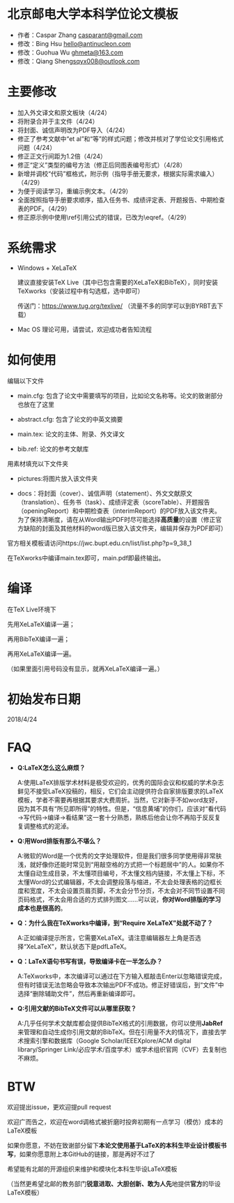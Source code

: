 ﻿# 北京邮电大学本科学位论文模板
* 作者：Caspar Zhang <casparant@gmail.com>
* 修改：Bing Hsu <hello@antinucleon.com>
* 修改：Guohua Wu <ghmeta@163.com>
* 修改：Qiang Sheng<sqyx008@outlook.com>

# 主要修改
- 加入外文译文和原文板块（4/24）
- 将附录合并于主文件（4/24）
- 将封面、诚信声明改为PDF导入（4/24）
- 修正了参考文献中“et al”和“等”的样式问题；修改并核对了学位论文引用格式问题（4/24）
- 修正正文行间距为1.2倍（4/24）
- 修正“定义”类型的编号方法（修正后同图表编号形式）（4/28）
- 新增并调校“代码”框格式，附示例（指导手册无要求，根据实际需求编入）（4/29）
- 为便于阅读学习，重编示例文本。（4/29）
- 全面按照指导手册要求顺序，插入任务书、成绩评定表、开题报告、中期检查表的PDF。（4/29）
- 修正原示例中使用\ref引用公式的错误，已改为\eqref。（4/29）

# 系统需求
- Windows + XeLaTeX

    建议直接安装TeX Live（其中已包含需要的XeLaTeX和BibTeX），同时安装TeXworks（安装过程中有勾选框，选中即可）
    
    传送门：https://www.tug.org/texlive/    （流量不多的同学可以到BYRBT去下载）

- Mac OS
    理论可用，请尝试，欢迎成功者告知流程

# 如何使用
编辑以下文件

- main.cfg: 包含了论文中需要填写的项目，比如论文名称等。论文的致谢部分也放在了这里

- abstract.cfg: 包含了论文的中英文摘要

- main.tex: 论文的主体、附录、外文译文

- bib.ref: 论文的参考文献库

用素材填充以下文件夹

- pictures:将图片放入该文件夹

- docs：将封面（cover）、诚信声明（statement）、外文文献原文（translation）、任务书（task）、成绩评定表（scoreTable）、开题报告（openingReport）和中期检查表（interimReport）的PDF放入该文件夹。为了保持清晰度，请在从Word输出PDF时尽可能选择**高质量**的设置（修正官方缺陷的封面及其他材料的word版已放入该文件夹，编辑并保存为PDF即可）

官方相关模板请访问https://jwc.bupt.edu.cn/list/list.php?p=9_38_1

在TeXworks中编译main.tex即可，main.pdf即最终输出。

# 编译

在TeX Live环境下

先用XeLaTeX编译一遍；

再用BibTeX编译一遍；

再用XeLaTeX编译一遍。

（如果里面引用号码没有显示，就再XeLaTeX编译一遍。）

# 初始发布日期
2018/4/24

# FAQ

- **Q:LaTeX怎么这么麻烦？**

    A:使用LaTeX排版学术材料是极受欢迎的，优秀的国际会议和权威的学术杂志鲜见不接受LaTeX投稿的，相反，它们会主动提供符合自家排版要求的LaTeX模板，学者不需要再根据其要求大费周折。当然，它对新手不如word友好，因为其不具有“所见即所得”的特性。但是，“信息黄埔”的你们，应该对“看代码→写代码→编译→看结果”这一套十分熟悉，熟练后他会让你不再陷于反反复复调整格式的泥淖。

- **Q:用Word排版有那么不堪么？**

    A:微软的Word是一个优秀的文字处理软件，但是我们很多同学使用得非常肤浅，就好像你还能时常见到“用敲空格的方式把一个标题居中”的人。如果你不太懂自动生成目录，不太懂项目编号，不太懂文档内链接，不太懂上下标，不太懂Word的公式编辑器，不太会调整段落与缩进，不太会处理表格的边框长度和宽度，不太会设置页眉页脚，不太会分节分页，不太会对不同节设置不同页码格式，不太会用合适的方式排列图文……可以说，**你对Word排版的学习成本也是很高的**。

- **Q：为什么我在TeXworks中编译，到“Require XeLaTeX”处就不动了？**

    A:正如编译提示所言，它需要XeLaTeX。请注意编辑器左上角是否选择“XeLaTeX”，默认状态下是pdfLaTeX。

- **Q：LaTeX语句书写有误，导致编译卡在一半怎么办？**

    A:TeXworks中，本次编译可以通过在下方输入框敲击Enter以忽略错误完成，但有时错误无法忽略会导致本次输出PDF不成功。修正好错误后，到“文件”中选择“删除辅助文件”，然后再重新编译即可。
 
- **Q:引用文献的BibTeX文件可以从哪里获取？**

    A:几乎任何学术文献库都会提供BibTeX格式的引用数据，你可以使用**JabRef**来管理和自动生成你引用文献的BibTeX。但在引用量不大的情况下，直接去学术搜索引擎和数据库（Google Scholar/IEEEXplore/ACM digital library/Springer Link/必应学术/百度学术）或学术组织官网（CVF）去复制也不麻烦。

# BTW
欢迎提出issue，更欢迎提pull request

欢迎广而告之，欢迎在word调格式被折磨时投奔初期有一点学习（模仿）成本的LaTeX模板

如果你愿意，不妨在致谢部分留下**本论文使用基于LaTeX的本科生毕业设计模板书写**，如果你愿意附上本GitHub的链接，那是再好不过了

希望能有北邮的开源组织来维护和模块化本科生毕设LaTeX模板

（当然更希望北邮的教务部门**锐意进取、大胆创新、敢为人先**地提供**官方**的毕设LaTeX模板）

